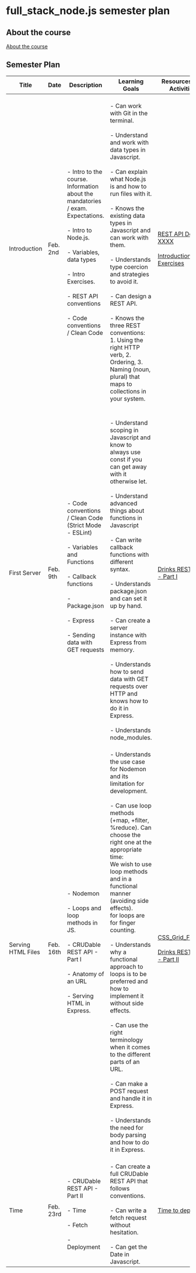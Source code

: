 # full_stack_node.js semester plan

## About the course

[About the course](00._Course_Material/00._Meta_Course_Material/about_the_course.md)

## Semester Plan


| Title | Date | Description | Learning Goals | Resources and Activities |
| --- | --- | --- | --- | --- |
| Introduction | Feb. 2nd | <br>            - Intro to the course. Information about the mandatories / exam. Expectations.<br><br>            - Intro to Node.js.<br><br>            - Variables, data types<br><br>            - Intro Exercises.<br><br>            - REST API conventions<br><br>            - Code conventions / Clean Code<br>         | <br>            - Can work with Git in the terminal. <br><br>            - Understand and work with data types in Javascript. <br><br>            - Can explain what Node.js is and how to run files with it. <br><br>            - Knows the existing data types in Javascript and can work with them.<br><br>            - Understands type coercion and strategies to avoid it. <br><br>            - Can design a REST API.<br><br>            - Knows the three REST conventions: 1. Using the right HTTP verb, 2. Ordering, 3. Naming (noun, plural) that maps to collections in your system.<br>         | [REST API Design XXXX](00._Course_Material/01._Assignments/01._Introduction/REST_API_Design_XXXX_CHOICE_2.md)<br><br>[Introduction Exercises](00._Course_Material/01._Assignments/01._Introduction/Introduction_Exercises.md) |
| First Server | Feb. 9th | <br>            - Code conventions / Clean Code (Strict Mode - ESLint) <br>            <br>            - Variables and Functions <br>            <br>            - Callback functions <br>            <br>            - Package.json <br>            <br>            - Express <br>            <br>            - Sending data with GET requests<br>         | <br><br>            - Understand scoping in Javascript and know to always use const if you can get away with it otherwise let. <br><br>            - Understand advanced things about functions in Javascript<br><br>            - Can write callback functions with different syntax. <br><br>            - Understands package.json and can set it up by hand. <br><br>            - Can create a server instance with Express from memory.<br><br>            - Understands how to send data with GET requests over HTTP and knows how to do it in Express.<br><br>            - Understands node_modules.<br>         | [Drinks REST API - Part I](00._Course_Material/01._Assignments/02._First_Server/Drinks_REST_API_Part_I.md) |
| Serving HTML Files | Feb. 16th | <br>            - Nodemon<br><br>            - Loops and loop methods in JS.<br><br>            - CRUDable REST API - Part I<br><br>            - Anatomy of an URL<br><br>            - Serving HTML in Express.<br>         | <br>        - Understands the use case for Nodemon and its limitation for development. <br><br>        - Can use loop methods (+map, +filter, %reduce). Can choose the right one at the appropriate time: <br>            We wish to use loop methods and in a functional manner (avoiding side effects).<br>            for loops are for finger counting.<br><br>        - Understands why a functional approach to loops is to be preferred and how to implement it without side effects. <br><br>        - Can use the right terminology when it comes to the different parts of an URL. <br><br>        - Can make a POST request and handle it in Express. <br><br>        - Understands the need for body parsing and how to do it in Express.<br>         | [CSS_Grid_Flexbox](00._Course_Material/01._Assignments/03._Serving_HTML_Files/CSS_Grid_Flexbox.md)<br><br>[Drinks REST API - Part II](00._Course_Material/01._Assignments/03._Serving_HTML_Files/Drinks_REST_API_Part_II.md) |
| Time | Feb. 23rd | <br>        - CRUDable REST API - Part II<br><br>        - Time<br><br>        - Fetch<br><br>        - Deployment<br>     | <br>        - Can create a full CRUDable REST API that follows conventions. <br><br>        - Can write a fetch request without hesitation. <br><br>        - Can get the Date in Javascript.<br>     | [Time to deploy](00._Course_Material/01._Assignments/04._Time/Time_To_Deploy.md) |
